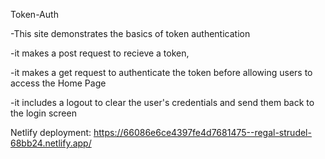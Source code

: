 Token-Auth

-This site demonstrates the basics of token authentication

-it makes a post request to recieve a token,

-it makes a get request to authenticate the token before allowing users to access the Home Page

-it includes a logout to clear the user's credentials and send them back to the login screen

Netlify deployment: 
https://66086e6ce4397fe4d7681475--regal-strudel-68bb24.netlify.app/

